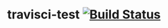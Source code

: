 travisci-test [![Build Status](https://secure.travis-ci.org/nise-nabe/travisci-test.png?branch=python)](http://travis-ci.org/nise-nabe/travisci-test) 
=============
